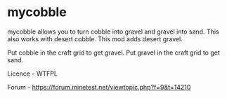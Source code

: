# mycobble

mycobble allows you to turn cobble into gravel and gravel into sand.
This also works with desert cobble.
This  mod adds desert gravel.

Put cobble in the craft grid to get gravel.
Put gravel in the craft grid to get sand.

Licence - WTFPL

Forum - https://forum.minetest.net/viewtopic.php?f=9&t=14210
